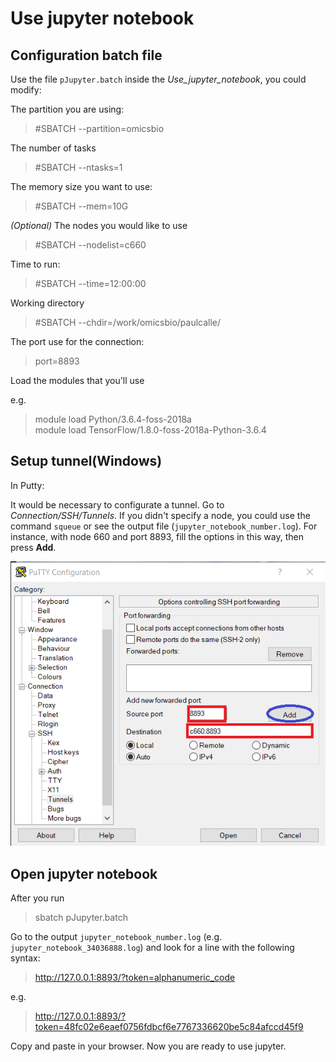# Use jupyter notebook

## Configuration batch file

Use the file `pJupyter.batch` inside the *Use_jupyter_notebook*, you could modify:

The partition you are using:

> #SBATCH --partition=omicsbio

The number of tasks

> #SBATCH --ntasks=1

The memory size you want to use:

> #SBATCH --mem=10G

*(Optional)* The nodes you would like to use

> #SBATCH --nodelist=c660

Time to run:

> #SBATCH --time=12:00:00

Working directory

> #SBATCH --chdir=/work/omicsbio/paulcalle/

The port use for the connection:

> port=8893

Load the modules that you'll use

e.g.

> module load Python/3.6.4-foss-2018a </br>
module load TensorFlow/1.8.0-foss-2018a-Python-3.6.4

## Setup tunnel(Windows)

In Putty:

It would be necessary to configurate a tunnel. Go to *Connection/SSH/Tunnels*. If you didn't specify a node, you could use the command `squeue` or see the output file (`jupyter_notebook_number.log`). For instance, with node 660 and port 8893, fill the options in this way, then press **Add**.

![Putty_setup](Use_jupyter_notebook/Putty_setup.png "Create tunnel")

## Open jupyter notebook

After you run

> sbatch pJupyter.batch

Go to the output `jupyter_notebook_number.log` (e.g. `jupyter_notebook_34036888.log`) and look for a line with the following syntax:

> http://127.0.0.1:8893/?token=alphanumeric_code

e.g.

> http://127.0.0.1:8893/?token=48fc02e6eaef0756fdbcf6e7767336620be5c84afccd45f9

Copy and paste in your browser. Now you are ready to use jupyter.
